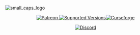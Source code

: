 ![small_caps_logo](https://github.com/user-attachments/assets/be56b3b2-2273-4a46-974b-041168decbb4)

<p align="center"> <a href="https://www.patreon.com/britakee" rel="nofollow"><img src="https://img.shields.io/endpoint.svg?url=https%3A%2F%2Fshieldsio-patreon.vercel.app%2Fapi%3Fusername%3Dbritakee%26type%3Dpatrons&style=flat" alt="Patreon" data-canonical-src="https://img.shields.io/endpoint.svg?url=https%3A%2F%2Fshieldsio-patreon.vercel.app%2Fapi%3Fusername%3Dbritakee%26type%3Dpatrons&amp;style=flat&amp;label=Supporters&amp;color=ff5733" style="max-width: 100%;"> <a href="https://www.curseforge.com/minecraft/mc-mods/small-caps-font-v1-0" rel="nofollow"><img src="https://i.imgur.com/gqhv67I.png" alt="Supported Versions" data-canonical-src="https://cf.way2muchnoise.eu/versions/328085(c70039).svg" style="max-width: 100%;"><a href="https://www.curseforge.com/minecraft/mc-mods/small-caps-font-v1-0" rel="nofollow"><img src="https://cf.way2muchnoise.eu/1083204.svg" alt="Curseforge" data-canonical-src="https://cf.way2muchnoise.eu/1083204.svg" style="max-width: 100%;"></a> 

<p align="center"> <a href="https://dsc.gg/britacord" rel="nofollow"><img src="https://dcbadge.limes.pink/api/server/https://discord.gg/vpjHN5eTAF" alt="Discord" data-canonical-src="https://dcbadge.limes.pink/api/server/https://discord.gg/vpjHN5eTAF" style="max-width: 100%;">
